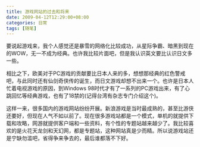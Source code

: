```yaml
---
title: 游戏网站的过去和将来
date: 2009-04-12T12:29:00+08:00
categories: 日常
tags: [随笔]
---
```


要说起游戏来，我个人感觉还是暴雪的网络化比较成功，从星际争霸、暗黑到现在的WOW，无一不成为经典。也许我比较片面吧，但是我认识英文要比认识日文多一些。

相比之下，欧美对于PC游戏的贡献要比日本人来的多，想想那经典的红色警戒吧，与此同时还有仙剑奇侠传的诞生，而日文游戏却想不出来一个。也许是日本人忙着电视游戏的原因，到Windows 98时代才有了一系列的PC游戏出来，有了心跳回忆等经典游戏，也有了18禁的(记得台湾有杂志专门介绍这个)。

这样一来，很多国内的游戏网站纷纷开展。新浪游戏是当时最成熟的，甚至比游侠还要好，但现在人气不如以前了。现在很多游戏站都是一个模式，单机的就提供下载和攻略，网游就提供客户端和一些资料，有个性的专题站越来越少了。我比较喜欢的是火花天龙剑和天幻网，都是专题站，这种网站真是少而精。所以说游戏站还是宁缺勿滥吧，省得争来争去的，最后谁都落不下好。
